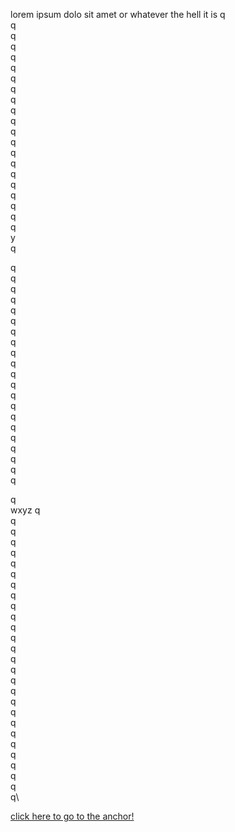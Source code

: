 lorem ipsum dolo sit amet or whatever the hell it is
q\
q\
q\
q\
q\
q\
q\
q\
q\
q\
q\
q\
q\
q\
q\
q\
q\
q\
q\
q\
q\
y\
q

<a name="test1"></a>

q\
q\
q\
q\
q\
q\
q\
q\
q\
q\
q\
q\
q\
q\
q\
q\
q\
q\
q\
q\
q

q\
wxyz
q\
q\
q\
q\
q\
q\
q\
q\
q\
q\
q\
q\
q\
q\
q\
q\
q\
q\
q\
q\
q\
q\
q\
q\
q\
q\
q\
q\


[click here to go to the anchor!](#test1)
